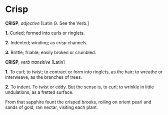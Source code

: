 # Crisp

**CRISP**, _adjective_ \[Latin G. See the Verb.\]

**1.** Curled; formed into curls or ringlets.

**2.** Indented; winding; as _crisp_ channels.

**3.** Brittle; friable; easily broken or crumbled.

**CRISP**, _verb transitive_ \[Latin\]

**1.** To curl; to twist; to contract or form into ringlets, as the hair; to wreathe or interweave, as the branches of trees.

**2.** To indent. To twist or eddy. But the sense is, to curl; to wrinkle in little undulations, as a fretted surface.

From that sapphire fount the crisped brooks, rolling on orient pearl and sands of gold, ran nectar, visiting each plant.